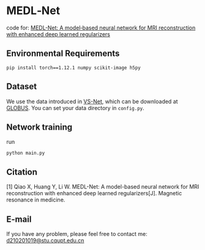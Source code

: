 # MEDL‐Net
code for: [MEDL-Net: A model‐based neural network for MRI reconstruction with enhanced deep learned regularizers](https://onlinelibrary.wiley.com/doi/10.1002/mrm.29575)

## Environmental Requirements
```
pip install torch==1.12.1 numpy scikit-image h5py 
```

## Dataset
We use the data introduced in [VS-Net](https://github.com/j-duan/VS-Net), which can be downloaded at [GLOBUS](https://app.globus.org/file-manager?origin_id=15c7de28-a76b-11e9-821c-02b7a92d8e58&origin_path=%2F).
You can set your data directory in `config.py`.

## Network training
run
```
python main.py
```

## Citation

[1] Qiao X, Huang Y, Li W. MEDL-Net: A model-based neural network for MRI reconstruction with enhanced deep learned regularizers[J]. Magnetic resonance in medicine.

## E-mail
If you have any problem, please feel free to contact me: d210201019@stu.cqupt.edu.cn 
